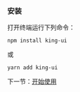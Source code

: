 ### 安装

打开终端运行下列命令：

```shell
npm install king-ui
```

或

```shell
yarn add king-ui
```

下一节：[开始使用](#/doc/get-started)
